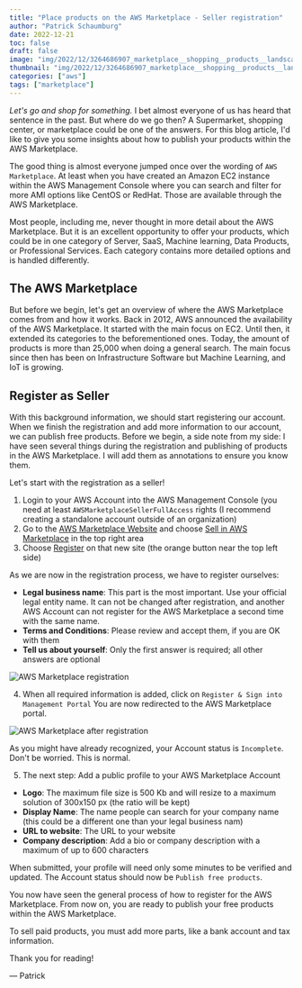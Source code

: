 ```yaml
---
title: "Place products on the AWS Marketplace - Seller registration"
author: "Patrick Schaumburg"
date: 2022-12-21
toc: false
draft: false
image: "img/2022/12/3264686907_marketplace__shopping__products__landscape__market__digital.png"
thumbnail: "img/2022/12/3264686907_marketplace__shopping__products__landscape__market__digital.png"
categories: ["aws"]
tags: ["marketplace"]
---
```


_Let's go and shop for something._ I bet almost everyone of us has heard that sentence in the past. But where do we go then? A Supermarket, shopping center, or marketplace could be one of the answers. For this blog article, I'd like to give you some insights about how to publish your products within the AWS Marketplace.
<!--more-->
The good thing is almost everyone jumped once over the wording of `AWS Marketplace`. At least when you have created an Amazon EC2 instance within the AWS Management Console where you can search and filter for more AMI options like CentOS or RedHat. Those are available through the AWS Marketplace.

Most people, including me, never thought in more detail about the AWS Marketplace. But it is an excellent opportunity to offer your products, which could be in one category of Server, SaaS, Machine learning, Data Products, or Professional Services.
Each category contains more detailed options and is handled differently.

## The AWS Marketplace

But before we begin, let's get an overview of where the AWS Marketplace comes from and how it works.
Back in 2012, AWS announced the availability of the AWS Marketplace. It started with the main focus on EC2. Until then, it extended its categories to the beforementioned ones. Today, the amount of products is more than 25,000 when doing a general search. The main focus since then has been on Infrastructure Software but Machine Learning, and IoT is growing.

## Register as Seller

With this background information, we should start registering our account. When we finish the registration and add more information to our account, we can publish free products. Before we begin, a side note from my side: I have seen several things during the registration and publishing of products in the AWS Marketplace. I will add them as annotations to ensure you know them.

Let's start with the registration as a seller!

1. Login to your AWS Account into the AWS Management Console (you need at least `AWSMarketplaceSellerFullAccess` rights (I recommend creating a standalone account outside of an organization)
2. Go to the [AWS Marketplace Website](https://aws.amazon.com/marketplace) and choose [Sell in AWS Marketplace](https://aws.amazon.com/marketplace/management/tour?ref_=header_modules_sell_in_aws) in the top right area
3. Choose [Register](https://aws.amazon.com/marketplace/management/seller-settings/register) on that new site (the orange button near the top left side)

As we are now in the registration process, we have to register ourselves:
- **Legal business name**: This part is the most important. Use your official legal entity name. It can not be changed after registration, and another AWS Account can not register for the AWS Marketplace a second time with the same name.
- **Terms and Conditions**: Please review and accept them, if you are OK with them
- **Tell us about yourself**: Only the first answer is required; all other answers are optional

![AWS Marketplace registration](/img/2022/12/aws-marketplace-registration.png)

4. When all required information is added, click on `Register & Sign into Management Portal`
You are now redirected to the AWS Marketplace portal.

![AWS Marketplace after registration](/img/2022/12/aws-marketplace-screen-after-registration.png)

As you might have already recognized, your Account status is `Incomplete`.
Don't be worried. This is normal.

5. The next step: Add a public profile to your AWS Marketplace Account

- **Logo**: The maximum file size is 500 Kb and will resize to a maximum solution of 300x150 px (the ratio will be kept)
- **Display Name**: The name people can search for your company name (this could be a different one than your legal business nam)
- **URL to website**: The URL to your website
- **Company description**: Add a bio or company description with a maximum of up to 600 characters

When submitted, your profile will need only some minutes to be verified and updated.
The Account status should now be `Publish free products`.

You now have seen the general process of how to register for the AWS Marketplace.
From now on, you are ready to publish your free products within the AWS Marketplace.

To sell paid products, you must add more parts, like a bank account and tax information.

Thank you for reading!

&mdash; Patrick

